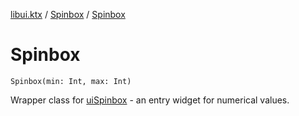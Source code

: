 [libui.ktx](../README.md) / [Spinbox](README.md) / [Spinbox](-spinbox.md)

# Spinbox

`Spinbox(min: Int, max: Int)`

Wrapper class for [uiSpinbox](../../libui/ui-spinbox.md) - an entry widget for numerical values.

